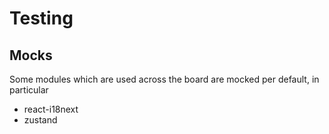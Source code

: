 # Testing

## Mocks

Some modules which are used across the board are mocked per default, in
particular

- react-i18next
- zustand

